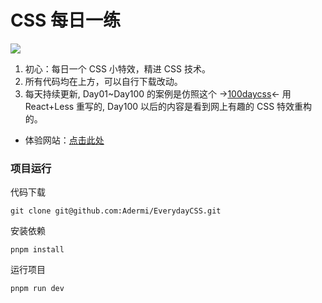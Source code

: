 # CSS 每日一练

![](https://img-blog.csdnimg.cn/30c7130535cf4a13a6ded349a586c437.gif#pic_center)

1. 初心：每日一个 CSS 小特效，精进 CSS 技术。
2. 所有代码均在上方，可以自行下载改动。
3. 每天持续更新, Day01~Day100 的案例是仿照这个 ->[100daycss](https://100dayscss.com/)<- 用 React+Less 重写的, Day100 以后的内容是看到网上有趣的 CSS 特效重构的。

- 体验网站：[点击此处](http://100daycss.xyb.cool)

### 项目运行

代码下载

```shell
git clone git@github.com:Adermi/EverydayCSS.git
```

安装依赖

```shell
pnpm install
```

运行项目

```shell
pnpm run dev
```
